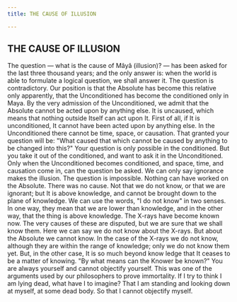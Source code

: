 ```yaml
---
title: THE CAUSE OF ILLUSION

---
```





  

## THE CAUSE OF ILLUSION

The question — what is the cause of Mâyâ (illusion)? — has been asked
for the last three thousand years; and the only answer is: when the
world is able to formulate a logical question, we shall answer it. The
question is contradictory. Our position is that the Absolute has become
this relative only apparently, that the Unconditioned has become the
conditioned only in Maya. By the very admission of the Unconditioned, we
admit that the Absolute cannot be acted upon by anything else. It is
uncaused, which means that nothing outside Itself can act upon It. First
of all, if It is unconditioned, It cannot have been acted upon by
anything else. In the Unconditioned there cannot be time, space, or
causation. That granted your question will be: "What caused that which
cannot be caused by anything to be changed into this?" Your question is
only possible in the conditioned. But you take it out of the
conditioned, and want to ask it in the Unconditioned. Only when the
Unconditioned becomes conditioned, and space, time, and causation come
in, can the question be asked. We can only say ignorance makes the
illusion. The question is impossible. Nothing can have worked on the
Absolute. There was no cause. Not that we do not know, or that we are
ignorant; but It is above knowledge, and cannot be brought down to the
plane of knowledge. We can use the words, "I do not know" in two senses.
In one way, they mean that we are lower than knowledge, and in the other
way, that the thing is above knowledge. The X-rays have become known
now. The very causes of these are disputed, but we are sure that we
shall know them. Here we can say we do not know about the X-rays. But
about the Absolute we cannot know. In the case of the X-rays we do not
know, although they are within the range of knowledge; only we do not
know them yet. But, in the other case, It is so much beyond know ledge
that It ceases to be a matter of knowing. "By what means can the Knower
be known?" You are always yourself and cannot objectify yourself. This
was one of the arguments used by our philosophers to prove immortality.
If I try to think I am lying dead, what have I to imagine? That I am
standing and looking down at myself, at some dead body. So that I cannot
objectify myself.


